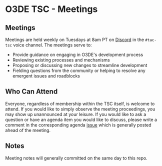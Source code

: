 # O3DE TSC - Meetings

## Meetings

Meetings are held weekly on Tuesdays at 8am PT on [Discord](https://discord.gg/GY27aVzvmh) in the `#tac-tsc` voice channel. The meetings serve to:

- Provide guidance on engaging in O3DE's development process
- Reviewing existing processes and mechanisms
- Proposing or discussing new changes to streamline development
- Fielding questions from the community or helping to resolve any emergent issues and roadblocks

## Who Can Attend

Everyone, regardless of membership within the TSC itself, is welcome to attend. If you would like to simply observe the meeting
proceedings, you may show up unannounced at your leisure. If you would like to ask a question or have an agenda item you would
like to discuss, please write a comment in the corresponding agenda [issue](https://github.com/o3de/tsc/issues) which is generally posted ahead
of the meeting.

## Notes

Meeting notes will generally committed on the same day to this repo.